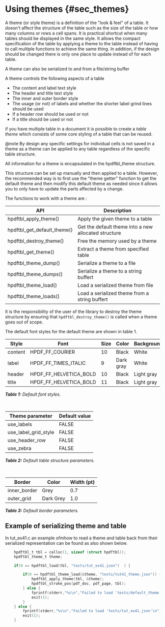 # Using themes {#sec_themes}

A theme (or style theme) is a definition of the "look & feel" of a table. It doesn't affect the structure of the table
such as the size of the table or how many columns or rows a cell spans. It is practical shortcut
when many tables should be displayed in the same style. It allows the compact specification
of the table by applying a theme to the table instead of having to call multiple functions to
achieve the same thing. In addition, if the design should be changed there is only one place to
update instead of for each table.

A theme can also be serialized to and from a file/string buffer

A theme controls the following aspects of a table

- The content and label text style
- The header and title text style
- The inner and outer border style
- The usage (or not) of labels and whether the shorter label grind lines should be used
- If a header row should be used or not
- If a title should be used or not


if you have multiple table in a document it is possible to create a *table theme* which
consists of some core styling
of a table that can be reused.

@note By design any specific settings for individual cells is not saved in a theme as a theme
can be applied to any table regardless of the specific table structure.

All information for a theme is encapsulated in the hpdftbl_theme structure.

This structure can be set up manually and then applied to a table. However, the recommended way is to first
use the "theme getter" function to get the default theme and then modify this default theme as needed since
it allows you to only have to update the parts affected by a change.

The functions to work with a theme are :

| API                         | Description                                          |
|-----------------------------|------------------------------------------------------|
| hpdftbl_apply_theme()       | Apply the given theme to a table                     |
| hpdftbl_get_default_theme() | Get the default theme into a new allocated structure |
| hpdftbl_destroy_theme()     | Free the memory used by a theme                      |
| hpdftbl_get_theme()         | Extract a theme from specified table                 |  
| hpdftbl_theme_dump()        | Serialize a theme to a file                          |
| hpdftbl_theme_dumps()       | Serialize a theme to a string buffert                |
| hpdftbl_theme_load()        | Load a serialized theme from file                    |
| hpdftbl_theme_loads()       | Load a serialized theme from a string buffert        |


It is the responsibility of the user of the library to destroy the theme structure by ensuring that `hpdftbl_destroy_theme()` is called when a theme goes out of scope.

The default font styles for the default theme are shown in table 1.

| Style   | Font                   | Size | Color     | Background | Alignment | 
|---------|------------------------|------|-----------|------------|-----------|
| content | HPDF_FF_COURIER        | 10   | Black     | White      | Left      |
| label   | HPDF_FF_TIMES_ITALIC   | 9    | Dark gray | White      | Left      |
| header  | HPDF_FF_HELVETICA_BOLD | 10   | Black     | Light gray | Center    |
| title   | HPDF_FF_HELVETICA_BOLD | 11   | Black     | Light gray | Left      |

***Table 1:*** *Default font styles.*

&nbsp;

| Theme parameter      | Default value |
|----------------------|---------------|
| use_labels           | FALSE         |
| use_label_grid_style | FALSE         |
| use_header_row       | FALSE         |
| use_zebra            | FALSE         |

***Table 2:*** *Default table structure parameters.*

&nbsp;

| Border       | Color     | Width (pt) |
|--------------|-----------|------------|
| inner_border | Grey      | 0.7        |
| outer_grid   | Dark Grey | 1.0        |

***Table 3:*** *Default border parameters.* 

## Example of serializing theme and table

In tut_ex41.c an example ofmhow to read a theme and table back from their serialized 
representation can be found as also shown below.

```c
    hpdftbl_t tbl = calloc(1, sizeof (struct hpdftbl));
    hpdftbl_theme_t theme;

    if(0 == hpdftbl_load(tbl, "tests/tut_ex41.json")  ) {

        if(0 == hpdftbl_theme_load(&theme, "tests/tut41_theme.json")) {
            hpdftbl_apply_theme(tbl, &theme);
            hpdftbl_stroke_pos(pdf_doc, pdf_page, tbl);
        } else {
            fprintf(stderr,"%s\n","Failed to load 'tests/default_theme.json'\n");
            exit(1);
        }
    } else {
        fprintf(stderr,"%s\n","Failed to load 'tests/tut_ex41.json'\n");
        exit(1);
    }
```

